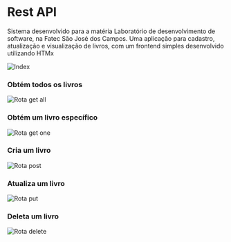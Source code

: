 # Rest API

Sistema desenvolvido para a matéria Laboratório de desenvolvimento de software, na Fatec São José dos Campos.
Uma aplicação para cadastro, atualização e visualização de livros, com um frontend simples desenvolvido utilizando HTMx

![Index](assets/index.png)

### Obtém todos os livros

![Rota get all](assets/get_all.png)

### Obtém um livro específico

![Rota get one](assets/get_one.png)

### Cria um livro

![Rota post](assets/post.png)

### Atualiza um livro

![Rota put](assets/put.png)

### Deleta um livro

![Rota delete](assets/delete.png)



